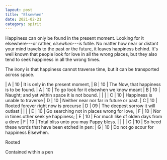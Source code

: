 ```yaml
---
layout: post
title: "Elsewhen"
date: 2021-02-21
category: spirit
---
```


Happiness can only be found in the present moment. Looking for it elsewhere---or rather, _elsewhen_---is futile. No matter how near or distant your mind travels to the past or the future, it leaves happiness behind. It's well known that people look for love in all the wrong places, but they also tend to seek happiness in all the wrong times.

The irony is that happiness cannot traverse time, but it can be transported across space.

| A | 10 | It is only in the present moment,
| B | 10 | The Now, that happiness is to be found.
| A | 10 | To go look for it elsewhen we know meant
| B | 10 | Naught; and yet within space it is not bound.
|   |    |
| C | 10 | Happiness is unable to traverse
| D | 10 | Neither near nor far in future or past.
| C | 10 | Rooted forever right now is precurse
| D | 09 | The deepest sorrow it will outlast
|   |    |
| E | 10 | Go searching not in places wrong for love,
| F | 10 | Nor in times other seek ye happiness;
| E | 10 | For much like of olden days from a dove
| F | 10 | Total bliss unto you may Pappy bless.
|   |    |
| G | 10 | So heed these words that have been etched in pen:
| G | 10 | Do not go scour for happiness Elsewhen.

Rooted

Contained within a pen

